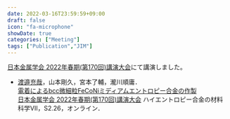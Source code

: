 ```yaml
---
date: 2022-03-16T23:59:59+09:00
draft: false
icon: "fa-microphone"
showDate: true
categories: ["Meeting"]
tags: ["Publication","JIM"]
---
```


[日本金属学会 2022年春期(第170回)講演大会](https://jim.or.jp/MEETINGS/2022_spr/news/meeting-guide.html)にて講演しました。

* <u>渡邉充哉</u>，山本剛久，宮本了輔，瀧川順庸．  
[電着によるbcc微細粒FeCoNiミディアムエントロピー合金の作製](https://confit.atlas.jp/guide/event/jim2022spring/subject/2J08-16-09/advanced)  
[日本金属学会 2022年春期(第170回)講演大会](https://jim.or.jp/MEETINGS/2022_spr/news/meeting-guide.html) ハイエントロピー合金の材料科学VII，S2.26，オンライン．